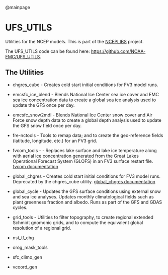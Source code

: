 @mainpage

# UFS_UTILS

Utilities for the NCEP models. This is part of the
[NCEPLIBS](https://github.com/NOAA-EMC/NCEPLIBS) project.

The UFS_UTILS code can be found here:
https://github.com/NOAA-EMC/UFS_UTILS.

## The Utilities

- chgres_cube - Creates cold start initial conditions for FV3 model
  runs.

- emcsfc_ice_blend - Blends National Ice Center sea ice cover and EMC
  sea ice concentration data to create a global sea ice analysis used
  to update the GFS once per day.

- emcsfc_snow2mdl - Blends National Ice Center snow cover and Air
  Force snow depth data to create a global depth analysis used to
  update the GFS snow field once per day.

- fre-nctools - Tools to remap data; and to create the geo-reference
  fields (latitude, longitude, etc.) for an FV3 grid.

- fvcom_tools - - Replaces lake surface and lake ice temperature along
  with aerial ice concentration generated from the Great Lakes
  Operational Forecast System (GLOFS) in an FV3 surface restart
  file. [fvcom documentation](sorc/fvcom_tools.fd/fvcom_readme.md)
 
- global_chgres - Creates cold start initial conditions for FV3 model
  runs. Deprecated by the chgres_cube utility. [global_chgres
  documentation](sorc/global_chgres.fd/global_chgres_users_guide.md)

- global_cycle - Updates the GFS surface conditions using external
  snow and sea ice analyses. Updates monthly climatological fields
  such as plant greenness fraction and albedo. Runs as part of the GFS
  and GDAS cycles.

- grid_tools - Utilities to filter topography, to create regional
  extended Schmidt gnomonic grids, and to compute the equivalent
  global resolution of a regional grid.

- nst_tf_chg

- orog_mask_tools

- sfc_climo_gen

- vcoord_gen

